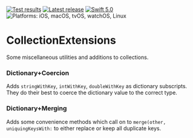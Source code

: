 
[![Test results][tests shield]][actions] [![Latest release][release shield]][releases] [![Swift 5.0][swift shield]][swift] ![Platforms: iOS, macOS, tvOS, watchOS, Linux][platforms shield]

[swift]: https://swift.org

[releases]: https://github.com/elegantchaos/CollectionExtensions/releases
[release shield]: https://img.shields.io/github/v/release/elegantchaos/CollectionExtensions
[swift shield]: https://img.shields.io/badge/swift-5.0-F05138.svg "Swift 5.0"
[platforms shield]: https://img.shields.io/badge/platforms-iOS_macOS_tvOS_watchOS_Linux-lightgrey.svg?style=flat "iOS, macOS, tvOS, watchOS, Linux"

[actions]: https://github.com/elegantchaos/CollectionExtensions/actions
[tests shield]: https://github.com/elegantchaos/CollectionExtensions/workflows/tests/badge.svg

# CollectionExtensions

Some miscellaneous utilities and additions to collections.

### Dictionary+Coercion

Adds `stringWithKey`, `intWithKey`, `doubleWithKey` as dictionary subscripts. They do their best to coerce the dictionary value to the correct type.


### Dictionary+Merging

Adds some convenience methods which call on to `merge(other, uniquingKeysWith:` to either replace or keep all duplicate keys.
